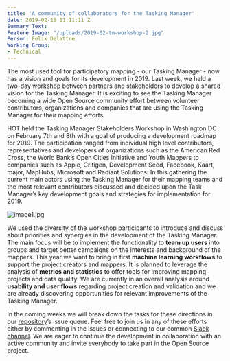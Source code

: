 ```yaml
---
title: 'A community of collaborators for the Tasking Manager'
date: 2019-02-18 11:11:11 Z
Summary Text: 
Feature Image: "/uploads/2019-02-tm-workshop-2.jpg"
Person: Felix Delattre
Working Group:
- Technical
---
```


The most used tool for participatory mapping - our Tasking Manager - now has a vision and goals for its development in 2019. Last week, we held a two-day workshop between partners and stakeholders to develop a shared vision for the Tasking Manager. It is exciting to see the Tasking Manager becoming a wide Open Source community effort between volunteer contributors, organizations and companies that are using the Tasking Manager for their mapping efforts.

HOT held the Tasking Manager Stakeholders Workshop in Washington DC on February 7th and 8th with a goal of producing a development roadmap for 2019. The participation ranged from individual high level contributors, representatives and developers of organizations such as the American Red Cross, the World Bank’s Open Cities Initiative and Youth Mappers to companies such as Apple, Critigen, Development Seed, Facebook, Kaart, major, MapHubs, Microsoft and Radiant Solutions. In this gathering the current main actors using the Tasking Manager for their mapping teams and the most relevant contributors discussed and decided upon the Task Manager’s key development goals  and strategies for implementation for 2019.

![image1.jpg](/uploads/2019-02-tm-workshop-1.jpg) 

We used the diversity of the workshop participants to introduce and discuss about priorities and synergies in the development of the Tasking Manager. The main focus will be to implement the functionality to **team up users** into groups and target better campaigns on the interests and background of the mappers. This year we want to bring in first **machine learning workflows** to support the project creators and mappers. It is planned to leverage the analysis of **metrics and statistics** to offer tools for improving mapping projects and data quality. We are currently in an overall analysis around **usability and user flows** regarding project creation and validation and we are already discovering opportunities for relevant improvements of the Tasking Manager.

In the coming weeks we will break down the tasks for these directions in our [repository](https://github.com/hotosm/tasking-manager)’s  issue queue. Feel free to join us in any of these efforts either by commenting in the issues or connecting to our common [Slack channel](https://hotosm.slack.com/). We are eager to continue the development in collaboration with an active community and invite everybody to take part in the Open Source project.
